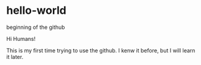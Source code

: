 # hello-world
beginning of the github

Hi Humans!

This is my first time trying to use the github. I kenw it before, but I will learn it later.
